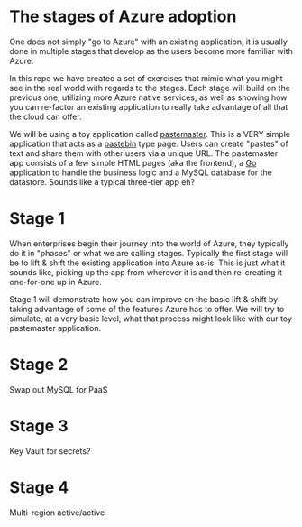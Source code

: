 # The stages of Azure adoption


One does not simply "go to Azure" with an existing application, it is usually 
done in multiple stages that develop as the users become more familiar with Azure.


In this repo we have created a set of exercises that mimic what you
might see in the real world with regards to the stages. Each stage will build on the
previous one, utilizing more Azure native services, as well as showing how you can
re-factor an existing application to really take advantage of all that the cloud
can offer.


We will be using a toy application called [pastemaster](https://github.com/esell/pastemaster). This is a VERY simple application that acts as a [pastebin](pastebin.com) type page. 
Users can create "pastes" of text and share them with
other users via a unique URL. The pastemaster app consists of a few simple HTML pages (aka
the frontend), a [Go](https://golang.org) application to handle the business logic and a MySQL database for the datastore. Sounds like a typical three-tier app eh?


# Stage 1


When enterprises begin their journey into the world of Azure, they typically do it
in "phases" or what we are calling stages. Typically the first stage will be
to lift & shift the existing application into Azure as-is. This is just what it sounds like,
picking up the app from wherever it is and then re-creating it one-for-one up in Azure.


Stage 1 will demonstrate how you can improve on the basic lift & shift by taking advantage
of some of the features Azure has to offer. We will try to simulate, at a very basic level,
what that process might look like with our toy pastemaster application.



# Stage 2

Swap out MySQL for PaaS


# Stage 3

Key Vault for secrets?


# Stage 4

Multi-region active/active
